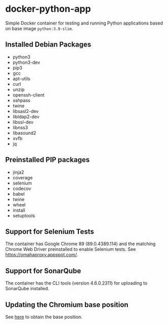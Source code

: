# docker-python-app
Simple Docker container for testing and running Python applications based on base image `python:3.9-slim`.

## Installed Debian Packages

* python3
* python3-dev
* pip3
* gcc
* apt-utils
* curl
* unzip
* openssh-client
* sshpass
* twine
* libsasl2-dev
* libldap2-dev
* libssl-dev
* libnss3
* libasound2 
* xvfb
* jq

## Preinstalled PIP packages

* jinja2
* coverage
* selenium
* codecov
* babel
* twine
* wheel
* install
* setuptools

## Support for Selenium Tests

The container has Google Chrome 89 (89.0.4389.114) and the matching Chrome Web Driver preinstalled to enable 
Selenium tests. See https://omahaproxy.appspot.com/.

## Support for SonarQube

The container has the CLI tools (version 4.6.0.2311) for uploading to SonarQube installed.

## Updating the Chromium base position

See [here](https://omahaproxy.appspot.com/) to obtain the base position.
